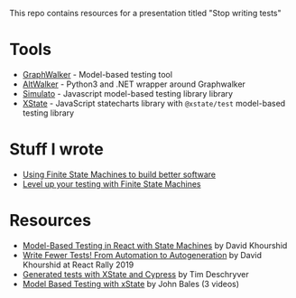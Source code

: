 This repo contains resources for a presentation titled "Stop writing tests"

# Tools

- [GraphWalker](http://graphwalker.github.io/) - Model-based testing tool 
- [AltWalker](https://altom.gitlab.io/altwalker/altwalker) - Python3 and .NET wrapper around Graphwalker 
- [Simulato](https://gannettdigital.github.io/simulato) - Javascript model-based testing library library
- [XState](https://xstate.js.org) - JavaScript statecharts library with `@xstate/test` model-based testing library

# Stuff I wrote

- [Using Finite State Machines to build better software](https://bplowry.github.io/fsm-all-stages/)
- [Level up your testing with Finite State Machines](https://bplowry.github.io/testing-with-mbt/)

# Resources

- [Model-Based Testing in React with State Machines](https://css-tricks.com/model-based-testing-in-react-with-state-machines/) by David Khourshid
- [Write Fewer Tests! From Automation to Autogeneration](https://youtu.be/tpNmPKjPSFQ) by David Khourshid at React Rally 2019
- [Generated tests with XState and Cypress](https://dev.to/timdeschryver/generated-tests-with-xstate-and-cypress-2k9e) by Tim Deschryver
- [Model Based Testing with xState](https://youtu.be/tkxH7o-n9sI) by John Bales (3 videos)
